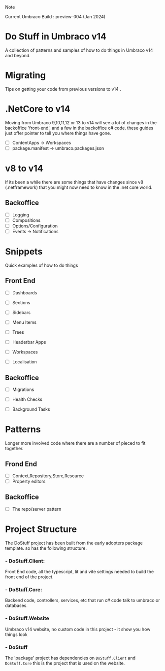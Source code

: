 > [!NOTE] 
> Current Umbraco Build : preview-004 (Jan 2024)

# Do Stuff in Umbraco v14 

A collection of patterns and samples of how to do things in Umbraco v14 and beyond.

# Migrating
Tips on getting your code from previous versions to v14 .

# .NetCore to v14
Moving from Umbraco 9,10,11,12 or 13 to v14 will see a lot of changes in the backoffice 'front-end', and a few in the backoffice c# code. these guides just offer pointer to tell you where things have gone.

 - [ ] ContentApps -> Workspaces
 - [ ] package.manifest -> umbraco.packages.json
 
# v8 to v14
If its been a while there are some things that have changes since v8 (.netframework) that you might now need to know in the .net core world.

## Backoffice
 - [ ] Logging
 - [ ] Compositions
 - [ ] Options/Configuration
 - [ ] Events -> Notifications

# Snippets 
Quick examples of how to do things

## Front End

- [ ] Dashboards
- [ ] Sections
- [ ] Sidebars
- [ ] Menu Items
- [ ] Trees
- [ ] Headerbar Apps
- [ ] Workspaces
- [ ] Localisation


## Backoffice

- [ ] Migrations
- [ ] Health Checks
- [ ] Background Tasks


# Patterns
Longer more involved code where there are a number of pieced to fit together.

## Frond End

- [ ] Context,Repository,Store,Resource
- [ ] Property editors

## Backoffice 
- [ ] The repo/server pattern


# Project Structure

The DoStuff project has been built from the early adopters package template. so has the following structure. 

### - DoStuff.Client:
Front End code, all the typescript, lit and vite settings needed to build the front end of the project.

### - DoStuff.Core:
Backend code, controllers, services, etc that run c# code talk to umbraco or databases.

### - DoStuff.Website
Umbraco v14 website, no custom code in this project - it show you how things look

### - DoStuff
The 'package' project has dependencies on `DoStuff.Client` and `DoStuff.Core` this is the project that is used on the website.